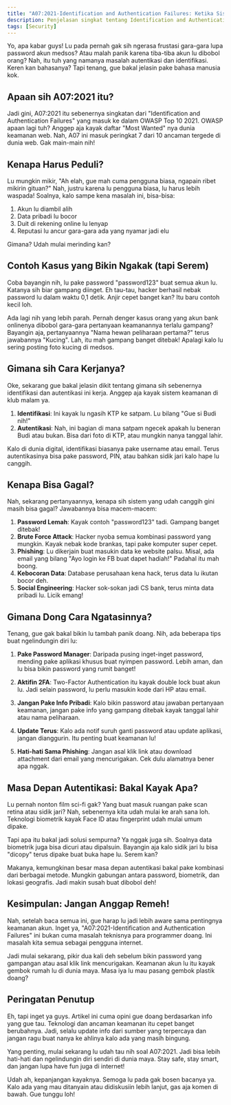 ```yaml
---
title: "A07:2021-Identification and Authentication Failures: Ketika Sistem Gagal Mengenali Sesuatu"
description: Penjelasan singkat tentang Identification and Authentication Failures.
tags: [Security]
---
```

Yo, apa kabar guys! Lu pada pernah gak sih ngerasa frustasi gara-gara lupa password akun medsos? Atau malah panik karena tiba-tiba akun lu dibobol orang? Nah, itu tuh yang namanya masalah autentikasi dan identifikasi. Keren kan bahasanya? Tapi tenang, gue bakal jelasin pake bahasa manusia kok.

## Apaan sih A07:2021 itu?

Jadi gini, A07:2021 itu sebenernya singkatan dari "Identification and Authentication Failures" yang masuk ke dalam OWASP Top 10 2021. OWASP apaan lagi tuh? Anggep aja kayak daftar "Most Wanted" nya dunia keamanan web. Nah, A07 ini masuk peringkat 7 dari 10 ancaman tergede di dunia web. Gak main-main nih!

## Kenapa Harus Peduli?

Lu mungkin mikir, "Ah elah, gue mah cuma pengguna biasa, ngapain ribet mikirin gituan?" Nah, justru karena lu pengguna biasa, lu harus lebih waspada! Soalnya, kalo sampe kena masalah ini, bisa-bisa:

1. Akun lu diambil alih
2. Data pribadi lu bocor
3. Duit di rekening online lu lenyap
4. Reputasi lu ancur gara-gara ada yang nyamar jadi elu

Gimana? Udah mulai merinding kan?

## Contoh Kasus yang Bikin Ngakak (tapi Serem)

Coba bayangin nih, lu pake password "password123" buat semua akun lu. Katanya sih biar gampang diinget. Eh tau-tau, hacker berhasil nebak password lu dalam waktu 0,1 detik. Anjir cepet banget kan? Itu baru contoh kecil loh.

Ada lagi nih yang lebih parah. Pernah denger kasus orang yang akun bank onlinenya dibobol gara-gara pertanyaan keamanannya terlalu gampang? Bayangin aja, pertanyaannya "Nama hewan peliharaan pertama?" terus jawabannya "Kucing". Lah, itu mah gampang banget ditebak! Apalagi kalo lu sering posting foto kucing di medsos.

## Gimana sih Cara Kerjanya?

Oke, sekarang gue bakal jelasin dikit tentang gimana sih sebenernya identifikasi dan autentikasi ini kerja. Anggep aja kayak sistem keamanan di klub malam ya.

1. **Identifikasi**: Ini kayak lu ngasih KTP ke satpam. Lu bilang "Gue si Budi nih!"
2. **Autentikasi**: Nah, ini bagian di mana satpam ngecek apakah lu beneran Budi atau bukan. Bisa dari foto di KTP, atau mungkin nanya tanggal lahir.

Kalo di dunia digital, identifikasi biasanya pake username atau email. Terus autentikasinya bisa pake password, PIN, atau bahkan sidik jari kalo hape lu canggih.

## Kenapa Bisa Gagal?

Nah, sekarang pertanyaannya, kenapa sih sistem yang udah canggih gini masih bisa gagal? Jawabannya bisa macem-macem:

1. **Password Lemah**: Kayak contoh "password123" tadi. Gampang banget ditebak!
2. **Brute Force Attack**: Hacker nyoba semua kombinasi password yang mungkin. Kayak nebak kode brankas, tapi pake komputer super cepet.
3. **Phishing**: Lu dikerjain buat masukin data ke website palsu. Misal, ada email yang bilang "Ayo login ke FB buat dapet hadiah!" Padahal itu mah boong.
4. **Kebocoran Data**: Database perusahaan kena hack, terus data lu ikutan bocor deh.
5. **Social Engineering**: Hacker sok-sokan jadi CS bank, terus minta data pribadi lu. Licik emang!

## Gimana Dong Cara Ngatasinnya?

Tenang, gue gak bakal bikin lu tambah panik doang. Nih, ada beberapa tips buat ngelindungin diri lu:

1. **Pake Password Manager**: Daripada pusing inget-inget password, mending pake aplikasi khusus buat nyimpen password. Lebih aman, dan lu bisa bikin password yang rumit banget!

2. **Aktifin 2FA**: Two-Factor Authentication itu kayak double lock buat akun lu. Jadi selain password, lu perlu masukin kode dari HP atau email.

3. **Jangan Pake Info Pribadi**: Kalo bikin password atau jawaban pertanyaan keamanan, jangan pake info yang gampang ditebak kayak tanggal lahir atau nama peliharaan.

4. **Update Terus**: Kalo ada notif suruh ganti password atau update aplikasi, jangan dianggurin. Itu penting buat keamanan lu!

5. **Hati-hati Sama Phishing**: Jangan asal klik link atau download attachment dari email yang mencurigakan. Cek dulu alamatnya bener apa nggak.

## Masa Depan Autentikasi: Bakal Kayak Apa?

Lu pernah nonton film sci-fi gak? Yang buat masuk ruangan pake scan retina atau sidik jari? Nah, sebenernya kita udah mulai ke arah sana loh. Teknologi biometrik kayak Face ID atau fingerprint udah mulai umum dipake.

Tapi apa itu bakal jadi solusi sempurna? Ya nggak juga sih. Soalnya data biometrik juga bisa dicuri atau dipalsuin. Bayangin aja kalo sidik jari lu bisa "dicopy" terus dipake buat buka hape lu. Serem kan?

Makanya, kemungkinan besar masa depan autentikasi bakal pake kombinasi dari berbagai metode. Mungkin gabungan antara password, biometrik, dan lokasi geografis. Jadi makin susah buat dibobol deh!

## Kesimpulan: Jangan Anggap Remeh!

Nah, setelah baca semua ini, gue harap lu jadi lebih aware sama pentingnya keamanan akun. Inget ya, "A07:2021-Identification and Authentication Failures" ini bukan cuma masalah teknisnya para programmer doang. Ini masalah kita semua sebagai pengguna internet.

Jadi mulai sekarang, pikir dua kali deh sebelum bikin password yang gampangan atau asal klik link mencurigakan. Keamanan akun lu itu kayak gembok rumah lu di dunia maya. Masa iya lu mau pasang gembok plastik doang?

## Peringatan Penutup

Eh, tapi inget ya guys. Artikel ini cuma opini gue doang berdasarkan info yang gue tau. Teknologi dan ancaman keamanan itu cepet banget berubahnya. Jadi, selalu update info dari sumber yang terpercaya dan jangan ragu buat nanya ke ahlinya kalo ada yang masih bingung.

Yang penting, mulai sekarang lu udah tau nih soal A07:2021. Jadi bisa lebih hati-hati dan ngelindungin diri sendiri di dunia maya. Stay safe, stay smart, dan jangan lupa have fun juga di internet!

Udah ah, kepanjangan kayaknya. Semoga lu pada gak bosen bacanya ya. Kalo ada yang mau ditanyain atau didiskusiin lebih lanjut, gas aja komen di bawah. Gue tunggu loh!